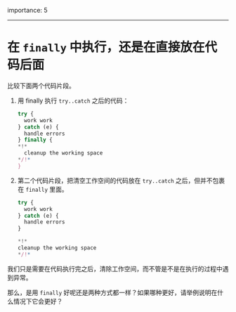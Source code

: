 importance: 5

---

# 在 `finally` 中执行，还是在直接放在代码后面

比较下面两个代码片段。

1. 用 finally 执行 `try..catch` 之后的代码：

    ```js
    try {
      work work
    } catch (e) {
      handle errors
    } finally {
    *!*
      cleanup the working space
    */!*
    }
    ```
2. 第二个代码片段，把清空工作空间的代码放在 `try..catch` 之后，但并不包裹在 `finally` 里面。

    ```js
    try {
      work work
    } catch (e) {
      handle errors
    }

    *!*
    cleanup the working space
    */!*
    ```

我们只是需要在代码执行完之后，清除工作空间，而不管是不是在执行的过程中遇到异常。

那么，是用 `finally` 好呢还是两种方式都一样？如果哪种更好，请举例说明在什么情况下它会更好？
